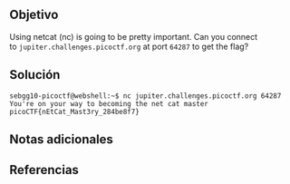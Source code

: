 ## Objetivo
Using netcat (nc) is going to be pretty important. Can you connect to `jupiter.challenges.picoctf.org` at port `64287` to get the flag?
## Solución

```
sebgg10-picoctf@webshell:~$ nc jupiter.challenges.picoctf.org 64287
You're on your way to becoming the net cat master
picoCTF{nEtCat_Mast3ry_284be8f7}

```
## Notas adicionales
## Referencias